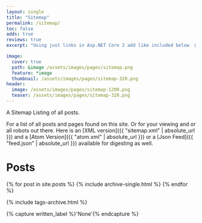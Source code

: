 ```yaml
---
layout: single
title: "Sitemap"
permalink: /sitemap/
toc: false
adds: true
reviews: true
excerpt: "Using just links in Asp.NET Core 2 add like included below  @Context.Request.GetDisplayUrl(), to get the url of the page your sharing. View the source of this repo to see how to do it in Jekyll"

image:
  cover: true
  path: &image /assets/images/pages/sitemap.png
  feature: *image
  thumbnail: /assets/images/pages/sitemap-320.png
header:
  image: /assets/images/pages/sitemap-1200.png
  teaser: /assets/images/pages/sitemap-320.png
---
```


A Sitemap Listing of all posts.

For a list of all posts and pages found on this site. Or for your viewing and or all robots out there. Here is an [XML version]({{ "sitemap.xml" | absolute_url }}) and a [Atom Version]({{ "atom.xml" | absolute_url }}) or a [Json Feed]({{ "feed.json" | absolute_url }}) available for digesting as well.

# Posts

{% for post in site.posts %}
  {% include archive-single.html %}
{% endfor %}

{% include tags-archive.html %}

{% capture written_label %}'None'{% endcapture %}